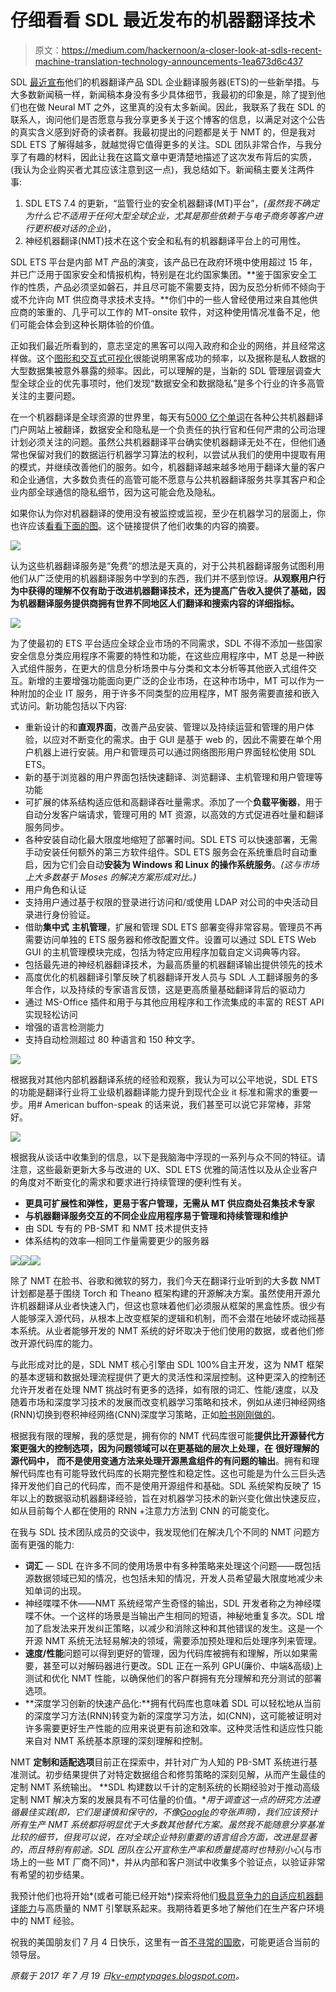 # 仔细看看 SDL 最近发布的机器翻译技术

> 原文：<https://medium.com/hackernoon/a-closer-look-at-sdls-recent-machine-translation-technology-announcements-1ea673d6c437>

SDL [最近宣布](http://www.sdl.com/about/news-media/press/2017/sdl-brings-nmt-to-its-secure-ets.html)他们的机器翻译产品 SDL 企业翻译服务器(ETS)的一些新举措。与大多数新闻稿一样，新闻稿本身没有多少具体细节，我最初的印象是，除了提到他们也在做 Neural MT 之外，这里真的没有太多新闻。因此，我联系了我在 SDL 的联系人，询问他们是否愿意与我分享更多关于这个博客的信息，以满足对这个公告的真实含义感到好奇的读者群。我最初提出的问题都是关于 NMT 的，但是我对 SDL ETS 了解得越多，就越觉得它值得更多的关注。SDL 团队非常合作，与我分享了有趣的材料，因此让我在这篇文章中更清楚地描述了这次发布背后的实质，(我认为企业购买者尤其应该注意到这一点)，我总结如下。新闻稿主要关注两件事:

1.  SDL ETS 7.4 的更新，“监管行业的安全机器翻译(MT)平台”，*(虽然我不确定为什么它不适用于任何大型全球企业，尤其是那些依赖于与电子商务等客户进行更积极对话的企业*)，
2.  神经机器翻译(NMT)技术在这个安全和私有的机器翻译平台上的可用性。

SDL ETS 平台是内部 MT 产品的演变，该产品已在政府环境中使用超过 15 年，并已广泛用于国家安全和情报机构，特别是在北约国家集团。**鉴于国家安全工作的性质，产品必须坚如磐石，并且尽可能不需要支持，因为反恐分析师不倾向于或不允许向 MT 供应商寻求技术支持。**你们中的一些人曾经使用过来自其他供应商的笨重的、几乎可以工作的 MT-onsite 软件，对这种使用情况准备不足，他们可能会体会到这种长期体验的价值。

正如我们最近所看到的，意志坚定的黑客可以闯入政府和企业的网络，并且经常这样做。这个[图形和交互式可视化](http://www.informationisbeautiful.net/visualizations/worlds-biggest-data-breaches-hacks/)很能说明黑客成功的频率，以及据称是私人数据的大型数据集被意外暴露的频率。因此，可以理解的是，当新的 SDL 管理层调查大型全球企业的优先事项时，他们发现“数据安全和数据隐私”是多个行业的许多高管关注的主要问题。

在一个机器翻译是全球资源的世界里，每天有[5000 亿个单词](https://kv-emptypages.blogspot.com/2017/01/the-driving-forces-behind-mt-technology.html)在各种公共机器翻译门户网站上被翻译，数据安全和隐私是一个负责任的执行官和任何严肃的公司治理计划必须关注的问题。虽然公共机器翻译平台确实使机器翻译无处不在，但他们通常也保留对我们的数据运行机器学习算法的权利，以尝试从我们的使用中提取有用的模式，并继续改善他们的服务。如今，机器翻译越来越多地用于翻译大量的客户和企业通信，大多数负责任的高管可能不愿意与公共机器翻译服务共享其客户和企业内部全球通信的隐私细节，因为这可能会危及隐私。

如果你认为你对机器翻译的使用没有被监控或监视，至少在机器学习的层面上，你也许应该[看看下面的图](https://www.wsj.com/articles/SB10001424127887324170004578635812623154242#project%3DGOOGLE0731%26articleTabs%3Darticle)。这个链接提供了他们收集的内容的摘要。

![](img/81b5353e18fd7b40cf0644dbaf31d53b.png)

认为这些机器翻译服务是“免费”的想法是天真的，对于公共机器翻译服务试图利用他们从广泛使用的机器翻译服务中学到的东西，我们并不感到惊讶。**从观察用户行为中获得的理解不仅有助于改进机器翻译技术，还为提高广告收入提供了基础，因为机器翻译服务提供商拥有世界不同地区人们翻译和搜索内容的详细指标。**

![](img/8093e09d9f30d28aafb7ca85cd1fdc6f.png)

为了使最初的 ETS 平台适应全球企业市场的不同需求，SDL 不得不添加一些国家安全信息分类应用程序不需要的特性和功能，在这些应用程序中，MT 总是一种嵌入式组件服务，在更大的信息分析场景中与分类和文本分析等其他嵌入式组件交互。新增的主要增强功能面向更广泛的企业市场，在这种市场中，MT 可以作为一种附加的企业 IT 服务，用于许多不同类型的应用程序，MT 服务需要直接和嵌入式访问。新功能包括以下内容:

*   重新设计的和**直观界面**，改善产品安装、管理以及持续运营和管理的用户体验，以应对不断变化的需求。由于 GUI 是基于 web 的，因此不需要在单个用户机器上进行安装。用户和管理员可以通过网络图形用户界面轻松使用 SDL ETS。
*   新的基于浏览器的用户界面包括快速翻译、浏览翻译、主机管理和用户管理等功能
*   可扩展的体系结构适应低和高翻译吞吐量需求。添加了一个**负载平衡器**，用于自动分发客户端请求，管理可用的 MT 资源，以高效的方式促进吞吐量和翻译服务同步。
*   各种安装自动化最大限度地缩短了部署时间。SDL ETS 可以快速部署，无需手动安装任何额外的第三方软件组件。SDL ETS 服务会在系统重启时自动重启，因为它们会自动**安装为 Windows 和 Linux 的操作系统服务**。*(这与市场上大多数基于 Moses 的解决方案形成对比。)*
*   用户角色和认证
*   支持用户通过基于权限的登录进行访问和/或使用 LDAP 对公司的中央活动目录进行身份验证。
*   借助**集中式** **主机管理**，扩展和管理 SDL ETS 部署变得非常容易。管理员不再需要访问单独的 ETS 服务器和修改配置文件。设置可以通过 SDL ETS Web GUI 的主机管理模块完成，包括为特定应用程序加载自定义词典等内容。
*   包括最先进的神经机器翻译技术，为最高质量的机器翻译输出提供领先的技术
*   高度优化的机器翻译引擎反映了机器翻译开发人员与 SDL 人工翻译服务的多年合作，以及持续的专家语言反馈，这是更高质量基础翻译背后的驱动力
*   通过 MS-Office 插件和用于与其他应用程序和工作流集成的丰富的 REST API 实现轻松访问
*   增强的语言检测能力
*   支持自动检测超过 80 种语言和 150 种文字。

![](img/df49194d7100f38b527abf35307df4dd.png)

根据我对其他内部机器翻译系统的经验和观察，我认为可以公平地说，SDL ETS 的功能是翻译行业将工业级机器翻译能力提升到现代企业 it 标准和需求的重要一步。用# American buffon-speak 的话来说，我们甚至可以说它非常棒，非常好。

![](img/67b489dd342fb5b973dcd11063dad450.png)

根据我从谈话中收集到的信息，以下是我脑海中浮现的一系列与众不同的特征。请注意，这些最新更新大多与改进的 UX、SDL ETS 优雅的简洁性以及从企业客户的角度对不断变化的需求和要求进行持续管理的便利性有关。

*   **更具可扩展性和弹性，更易于客户管理，无需从 MT 供应商处召集技术专家**
*   **与机器翻译服务交互的不同企业应用程序易于管理和持续管理和维护**
*   由 SDL 专有的 PB-SMT 和 NMT 技术提供支持
*   体系结构的效率—相同工作量需要更少的服务器

![](img/3cfa5eb759f680b5c694cfe67b6e59e9.png)![](img/0c0eeb759824c11bba4c96d48b1b9cd0.png)![](img/0de6e2f1e86b23de54cdebffb21be987.png)

除了 NMT 在脸书、谷歌和微软的努力，我们今天在翻译行业听到的大多数 NMT 计划都是基于围绕 Torch 和 Theano 框架构建的开源解决方案。虽然使用开源允许机器翻译从业者快速入门，但这也意味着他们必须服从框架的黑盒性质。很少有人能够深入源代码，从根本上改变框架的逻辑和机制，而不会潜在地破坏或动摇基本系统。从业者能够开发的 NMT 系统的好坏取决于他们使用的数据，或者他们修改开源代码库的能力。

与此形成对比的是，SDL NMT 核心引擎由 SDL 100%自主开发，这为 NMT 框架的基本逻辑和数据处理流程提供了更大的灵活性和深层控制。这种更深入的控制还允许开发者在处理 NMT 挑战时有更多的选择，如有限的词汇、性能/速度，以及随着市场和深度学习技术的发展而改变机器学习策略和技术，例如从递归神经网络(RNN)切换到卷积神经网络(CNN)深度学习策略，正如[脸书刚刚做的](https://code.facebook.com/posts/1978007565818999/a-novel-approach-to-neural-machine-translation/)。

根据我有限的理解，我的感觉是，拥有你的 NMT 代码库很可能**提供比开源替代方案更强大的控制选项，因为问题领域可以在更基础的层次上处理，在** **很好理解的源代码中，** **而不是使用变通方法来处理开源黑盒组件的有问题的输出**。拥有和理解代码库也有可能导致代码库的长期完整性和稳定性。这也可能是为什么三巨头选择开发他们自己的代码库，而不是使用开源组件和基础。SDL 系统架构反映了 15 年以上的数据驱动机器翻译经验，旨在对机器学习技术的新兴变化做出快速反应，如从目前每个人都在使用的 RNN +注意力方法到 CNN 的可能变化。

在我与 SDL 技术团队成员的交谈中，我发现他们在解决几个不同的 NMT 问题方面有更强的能力:

*   **词汇** — SDL 在许多不同的使用场景中有多种策略来处理这个问题——既包括源数据领域已知的情况，也包括未知的情况，开发人员希望最大限度地减少未知单词的出现。
*   神经喋喋不休——NMT 系统经常产生奇怪的输出，SDL 开发者称之为神经喋喋不休。一个这样的场景是当输出产生相同的短语，神秘地重复多次。SDL 增加了启发法来开发纠正策略，以减少和消除这种和其他错误的发生。这是一个开源 NMT 系统无法轻易解决的领域，需要添加预处理和后处理序列来管理。
*   **速度/性能**问题可以得到更好的管理，因为代码库被拥有和理解，所以如果需要，甚至可以对解码器进行更改。SDL 正在一系列 GPU(廉价、中端&高级)上测试和优化 NMT 性能，以确保他们的客户群拥有充分理解和充分测试的部署选项。
*   **深度学习创新的快速产品化:**拥有代码库也意味着 SDL 可以轻松地从当前的深度学习方法(RNN)转变为新的深度学习方法，如(CNN)，这可能被证明对许多需要更好生产性能的应用来说更有前途和效率。这种灵活性和适应性只能来自对 NMT 系统基本原理的深刻理解和控制。

NMT **定制和适配选项**目前正在探索中，并针对广为人知的 PB-SMT 系统进行基准测试。初步结果提供了对特定数据组合和修剪策略的深刻见解，从而产生最佳的定制 NMT 系统输出。 **SDL 构建数以千计的定制系统的长期经验对于推动高级定制 NMT 解决方案的发展具有不可估量的价值。**用于调查这一点的研究方法遵循最佳实践(即，它们是谨慎和保守的，不像[Google](https://kv-emptypages.blogspot.com/2016/09/the-google-neural-machine-translation.html)的夸张声明)，我们应该预计所有生产 NMT 系统都将明显优于大多数其他替代方案。虽然我不能随意分享基准比较的细节，但我可以说，在对全球企业特别重要的语言组合方面，改进是显著的，而且特别有前途。SDL 团队在公开宣称生产率和质量提高时也特别小心*(与市场上的一些 MT 厂商不同)*，并从内部和客户测试中收集多个验证点，以验证非常有希望的初步结果。

我预计他们也将开始*(或者可能已经开始*)探索将他们[极具竞争力的自适应机器翻译能力](https://kv-emptypages.blogspot.com/2017/01/a-closer-look-at-sdls-adaptive-mt.html)与高质量的 NMT 引擎联系起来。我期待着更多地了解他们在生产客户环境中的 NMT 经验。

祝我的美国朋友们 7 月 4 日快乐，这里有一首[不寻常的国歌](https://www.youtube.com/watch?v=RN3P1BS9T7Q)，可能更适合当前的领导层。

*原载于 2017 年 7 月 19 日*[*kv-emptypages.blogspot.com*](https://kv-emptypages.blogspot.com/2017/07/a-closer-look-at-sdls-new-mt.html)*。*